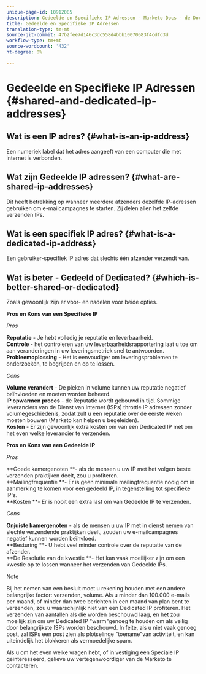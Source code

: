 ```yaml
---
unique-page-id: 10912085
description: Gedeelde en Specifieke IP Adressen - Marketo Docs - de Documentatie van het Product
title: Gedeelde en Specifieke IP Adressen
translation-type: tm+mt
source-git-commit: 47b2fee7d146c3dc558d4bbb10070683f4cdfd3d
workflow-type: tm+mt
source-wordcount: '432'
ht-degree: 0%

---
```



# Gedeelde en Specifieke IP Adressen {#shared-and-dedicated-ip-addresses}

## Wat is een IP adres? {#what-is-an-ip-address}

Een numeriek label dat het adres aangeeft van een computer die met internet is verbonden.

## Wat zijn Gedeelde IP adressen? {#what-are-shared-ip-addresses}

Dit heeft betrekking op wanneer meerdere afzenders dezelfde IP-adressen gebruiken om e-mailcampagnes te starten. Zij delen allen het zelfde verzenden IPs.

## Wat is een specifiek IP adres? {#what-is-a-dedicated-ip-address}

Een gebruiker-specifiek IP adres dat slechts één afzender verzendt van.

## Wat is beter - Gedeeld of Dedicated? {#which-is-better-shared-or-dedicated}

Zoals gewoonlijk zijn er voor- en nadelen voor beide opties.

**Pros en Kons van een Specifieke IP**

*Pros*

**Reputatie**  - Je hebt volledig je reputatie en leverbaarheid.\
**Controle**  - het controleren van uw leverbaarheidsrapportering laat u toe om aan veranderingen in uw leveringsmetriek snel te antwoorden.\
**Probleemoplossing**  - Het is eenvoudiger om leveringsproblemen te onderzoeken, te begrijpen en op te lossen.

*Cons*

**Volume verandert**  - De pieken in volume kunnen uw reputatie negatief beïnvloeden en moeten worden beheerd.\
**IP opwarmen proces**  - de Reputatie wordt gebouwd in tijd. Sommige leveranciers van de Dienst van Internet (ISPs) throttle IP adressen zonder volumegeschiedenis, zodat zult u een reputatie over de eerste weken moeten bouwen (Marketo kan helpen u begeleiden).\
**Kosten**  - Er zijn gewoonlijk extra kosten om van een Dedicated IP met om het even welke leverancier te verzenden.

**Pros en Kons van een Gedeelde IP**

*Pros*

**Goede kamergenoten **- als de mensen u uw IP met het volgen beste verzenden praktijken deelt, zou u profiteren.\
**Mailingfrequentie **- Er is geen minimale mailingfrequentie nodig om in aanmerking te komen voor een gedeeld IP, in tegenstelling tot specifieke IP&#39;s.\
**Kosten **- Er is nooit een extra last om van Gedeelde IP te verzenden.

*Cons*

**Onjuiste kamergenoten**  - als de mensen u uw IP met in dienst nemen van slechte verzendende praktijken deelt, zouden uw e-mailcampagnes negatief kunnen worden beïnvloed.\
**Besturing **- U hebt veel minder controle over de reputatie van de afzender.\
**De Resolutie van de kwestie **- Het kan vaak moeilijker zijn om een kwestie op te lossen wanneer het verzenden van Gedeelde IPs.

>[!NOTE]
>
>Bij het nemen van een besluit moet u rekening houden met een andere belangrijke factor: verzenden, volume. Als u minder dan 100.000 e-mails per maand, of minder dan twee berichten in een maand van plan bent te verzenden, zou u waarschijnlijk niet van een Dedicated IP profiteren. Het verzenden van aantallen als die worden beschouwd laag, en het zou moeilijk zijn om uw Dedicated IP &quot;warm&quot;genoeg te houden om als veilig door belangrijkste ISPs worden beschouwd. In feite, als u niet vaak genoeg post, zal ISPs een post zien als plotselinge &quot;toename&quot;van activiteit, en kan uiteindelijk het blokkeren als vermoedelijke spam.

Als u om het even welke vragen hebt, of in vestiging een Speciale IP geinteresseerd, gelieve uw vertegenwoordiger van de Marketo te contacteren.